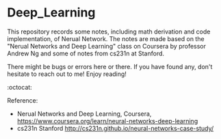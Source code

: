 # Deep_Learning

This repository records some notes, including math derivation and code implementation, of Nerual Network. The notes are made based on the "Nerual Networks and Deep Learning" class on Coursera
by professor Andrew Ng and some of notes from cs231n at Stanford.

There might be bugs or errors here or there. If you have found any, don't hesitate to reach out to me!
Enjoy reading!

:octocat:

Reference:
- Nerual Networks and Deep Learning, Coursera, https://www.coursera.org/learn/neural-networks-deep-learning
- cs231n Stanford http://cs231n.github.io/neural-networks-case-study/
